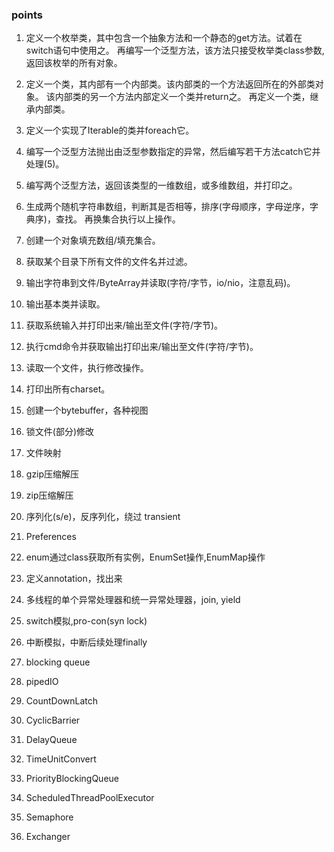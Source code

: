 ### points

1. 定义一个枚举类，其中包含一个抽象方法和一个静态的get方法。试着在switch语句中使用之。
    再编写一个泛型方法，该方法只接受枚举类class参数,返回该枚举的所有对象。

2. 定义一个类，其内部有一个内部类。该内部类的一个方法返回所在的外部类对象。
    该内部类的另一个方法内部定义一个类并return之。
    再定义一个类，继承内部类。

3. 定义一个实现了Iterable的类并foreach它。

4. 编写一个泛型方法抛出由泛型参数指定的异常，然后编写若干方法catch它并处理(5)。

5. 编写两个泛型方法，返回该类型的一维数组，或多维数组，并打印之。

6. 生成两个随机字符串数组，判断其是否相等，排序(字母顺序，字母逆序，字典序)，查找。
    再换集合执行以上操作。

7. 创建一个对象填充数组/填充集合。

8. 获取某个目录下所有文件的文件名并过滤。

9. 输出字符串到文件/ByteArray并读取(字符/字节，io/nio，注意乱码)。

10. 输出基本类并读取。

11. 获取系统输入并打印出来/输出至文件(字符/字节)。

12. 执行cmd命令并获取输出打印出来/输出至文件(字符/字节)。

13. 读取一个文件，执行修改操作。

14. 打印出所有charset。

15. 创建一个bytebuffer，各种视图

16. 锁文件(部分)修改

17. 文件映射

18. gzip压缩解压

19. zip压缩解压

20. 序列化(s/e)，反序列化，绕过 transient

21. Preferences

22. enum通过class获取所有实例，EnumSet操作,EnumMap操作

23. 定义annotation，找出来

24. 多线程的单个异常处理器和统一异常处理器，join, yield

25. switch模拟,pro-con(syn lock)

26. 中断模拟，中断后续处理finally

27. blocking queue

28. pipedIO

29. CountDownLatch

30. CyclicBarrier

31. DelayQueue

32. TimeUnitConvert

33. PriorityBlockingQueue

34. ScheduledThreadPoolExecutor

35. Semaphore

36. Exchanger
